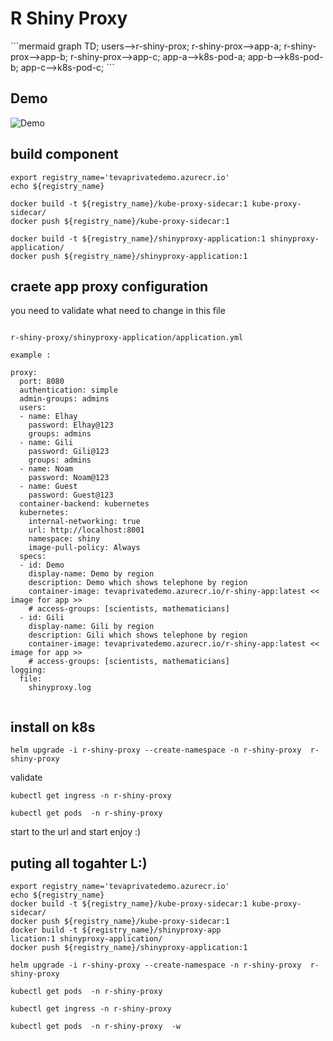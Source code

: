 # R Shiny Proxy
<diagram>
```mermaid
graph TD;
    users-->r-shiny-prox;
    r-shiny-prox-->app-a;
    r-shiny-prox-->app-b;
    r-shiny-prox-->app-c;
    app-a-->k8s-pod-a;
    app-b-->k8s-pod-b;
    app-c-->k8s-pod-c;
```
</diagram>
    
## Demo 

![Demo](record/shinyproxy-demo.gif)




## build component


```
export registry_name='tevaprivatedemo.azurecr.io'
echo ${registry_name}
```

```
docker build -t ${registry_name}/kube-proxy-sidecar:1 kube-proxy-sidecar/
docker push ${registry_name}/kube-proxy-sidecar:1
```

```
docker build -t ${registry_name}/shinyproxy-application:1 shinyproxy-application/
docker push ${registry_name}/shinyproxy-application:1
```


## craete app proxy configuration 
you need to validate what need to change in this file 

```

r-shiny-proxy/shinyproxy-application/application.yml
```

```
example : 

proxy:
  port: 8080
  authentication: simple
  admin-groups: admins
  users:
  - name: Elhay
    password: Elhay@123
    groups: admins
  - name: Gili
    password: Gili@123
    groups: admins
  - name: Noam
    password: Noam@123
  - name: Guest
    password: Guest@123
  container-backend: kubernetes
  kubernetes:
    internal-networking: true
    url: http://localhost:8001
    namespace: shiny
    image-pull-policy: Always
  specs:
  - id: Demo
    display-name: Demo by region
    description: Demo which shows telephone by region
    container-image: tevaprivatedemo.azurecr.io/r-shiny-app:latest << image for app >>
    # access-groups: [scientists, mathematicians]
  - id: Gili
    display-name: Gili by region
    description: Gili which shows telephone by region
    container-image: tevaprivatedemo.azurecr.io/r-shiny-app:latest << image for app >>
    # access-groups: [scientists, mathematicians]
logging:
  file:
    shinyproxy.log


```


## install on k8s 

```
helm upgrade -i r-shiny-proxy --create-namespace -n r-shiny-proxy  r-shiny-proxy
```

validate 

```
kubectl get ingress -n r-shiny-proxy 
```

```
kubectl get pods  -n r-shiny-proxy 
```


start to the url and start enjoy :) 

## puting all togahter L:)

```
export registry_name='tevaprivatedemo.azurecr.io'
echo ${registry_name}
docker build -t ${registry_name}/kube-proxy-sidecar:1 kube-proxy-sidecar/
docker push ${registry_name}/kube-proxy-sidecar:1
docker build -t ${registry_name}/shinyproxy-app
lication:1 shinyproxy-application/
docker push ${registry_name}/shinyproxy-application:1

helm upgrade -i r-shiny-proxy --create-namespace -n r-shiny-proxy  r-shiny-proxy

kubectl get pods  -n r-shiny-proxy 

kubectl get ingress -n r-shiny-proxy 

kubectl get pods  -n r-shiny-proxy  -w 

```
